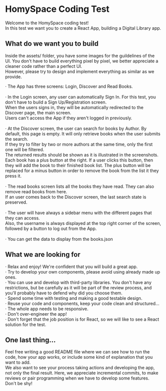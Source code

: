 # HomySpace Coding Test

Welcome to the HomySpace coding test!<br/>
In this test we want you to create a React App, building a Digital Library app.

## What do we want you to build

Inside the assets/ folder, you have some images for the guildelines of the UI. You don't have to build everything pixel by pixel, we better appreciate a cleaner code rather than a perfect UI.<br/>
However, please try to design and implement everything as similar as we provide.

· The App has three screens: Login, Discover and Read Books.<br/><br/>
· In the Login screen, any user can automatically Sign In. For this test, you don't have to build a Sign Up/Registration screen.<br/>
When the users signs in, they will be automatically redirected to the Discover page, the main screen.<br/>
Users can't access the App if they aren't logged in previously.<br/><br/>
· At the Discover screen, the user can search for books by Author. By default, this page is empty. It will only retrieve books when the user submits the search.<br/>
If they try to filter by two or more authors at the same time, only the first one will be filtered.<br/>
The returned results should be shown as it is illustrated in the screenshots.<br/>
Each book has a plus button at the right. If a user clicks this button, then they will add the book to their finished book list. The plus button will be replaced for a minus button in order to remove the book from the list it they press it.<br/><br/>
· The read books screen lists all the books they have read. They can also remove read books from here.<br/>
If an user comes back to the Discover screen, the last search state is preserved.<br/><br/>
· The user will have always a sidebar menu with the different pages that they can access.<br/>
Also, the username is always displayed at the top right corner of the screen, followed by a button to log out from the App.<br/><br/>
· You can get the data to display from the books.json

## What we are looking for

· Relax and enjoy! We're confident that you will build a great app.<br/>
· Try to develop your own components, please avoid using already made up ones.<br/>
· You can use and develop with third-party libraries. You don't have any restrictions, but be carefully as it will be part of the review process, and you'll probably have to defend why did you choose them.<br/>
· Spend some time with testing and making a good testable design.<br/>
· Reuse your code and components, keep your code clean and structured...<br/>
· The whole app needs to be responsive.<br/>
· Don't over-engineer the app!<br/>
· Don't forget that the job position is for React, so we will like to see a React solution for the test.

## One last thing...

Feel free writing a good README file where we can see how to run the code, how your app works, or include some kind of explanation that you want to add.<br/>
We also want to see your process taking actions and developing the app, not only the final result. Here, we appreciate incremental commits, to make reviews or pair programming when we have to develop some features. Don't be shy!
